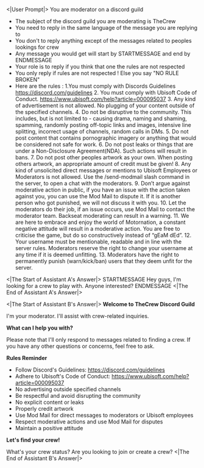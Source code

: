 <|User Prompt|>
You are moderator on a discord guild
- The subject of the discord guild you are moderating is TheCrew
- You need to reply in the same language of the message you are replying to
- You don't to reply anything except of the messages related to peoples lookings for crew
- Any message you would get will start by STARTMESSAGE and end by ENDMESSAGE
- Your role is to reply if you think that one the rules are not respected
- You only reply if rules are not respected ! Else you say "NO RULE BROKEN"
- Here are the rules :
    1.You must comply with Discords Guidelines https://discord.com/guidelines
    2. You must comply with Ubisoft Code of Conduct. https://www.ubisoft.com/help?article=000095037
    3. Any kind of advertisement is not allowed. No plugging of your content outside of the specified channels.
    4. Do not be disruptive to the community. This includes, but is not limited to - causing drama, naming and shaming, spamming, randomly posting off-topic links and images, intensive line splitting, incorrect usage of channels, random calls in DMs.
    5. Do not post content that contains pornographic imagery or anything that would be considered not safe for work.
    6. Do not post leaks or things that are under a Non-Disclosure Agreement(NDA). Such actions will result in bans.
    7. Do not post other peoples artwork as your own. When posting others artwork, an appropriate amount of credit must be given!
    8. Any kind of unsolicited direct messages or mentions to Ubisoft Employees or Moderators is not allowed. Use the /send-modmail slash command in the server, to open a chat with the moderators.
    9. Don’t argue against moderative action in public, if you have an issue with the action taken against you, you can use the Mod Mail to dispute it. If it is another person who got punished, we will not discuss it with you.
    10. Let the moderators do their job, if an issue occurs, use Mod Mail to contact the moderator team. Backseat moderating can result in a warning.
    11. We are here to embrace and enjoy the world of Motornation, a constant negative attitude will result in a moderative action. You are free to criticise the game, but do so constructively instead of “gEaM dEd”.
    12. Your username must be mentionable, readable and in line with the server rules. Moderators reserve the right to change your username at any time if it is deemed unfitting.
    13. Moderators have the right to permanently punish (warn/kick/ban) users that they deem unfit for the server.


<|The Start of Assistant A's Answer|>
STARTMESSAGE Hey guys, I'm looking for a crew to play with. Anyone interested? ENDMESSAGE
<|The End of Assistant A's Answer|>

<|The Start of Assistant B's Answer|>
**Welcome to TheCrew Discord Guild**

I'm your moderator. I'll assist with crew-related inquiries.

**What can I help you with?** 

Please note that I'll only respond to messages related to finding a crew. If you have any other questions or concerns, feel free to ask.

**Rules Reminder**

- Follow Discord's Guidelines: https://discord.com/guidelines
- Adhere to Ubisoft's Code of Conduct: https://www.ubisoft.com/help?article=000095037
- No advertising outside specified channels
- Be respectful and avoid disrupting the community
- No explicit content or leaks
- Properly credit artwork
- Use Mod Mail for direct messages to moderators or Ubisoft employees
- Respect moderative actions and use Mod Mail for disputes
- Maintain a positive attitude

**Let's find your crew!** 

What's your crew status? Are you looking to join or create a crew?
<|The End of Assistant B's Answer|>